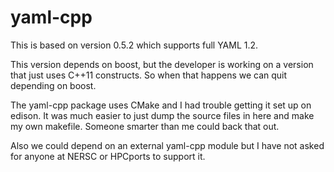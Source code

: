 
yaml-cpp
========

This is based on version 0.5.2 which supports full YAML 1.2.

This version depends on boost, but the developer is working on a version that
just uses C++11 constructs.  So when that happens we can quit depending on
boost.

The yaml-cpp package uses CMake and I had trouble getting it set up on edison.
It was much easier to just dump the source files in here and make my own 
makefile.  Someone smarter than me could back that out.

Also we could depend on an external yaml-cpp module but I have not asked for 
anyone at NERSC or HPCports to support it.
